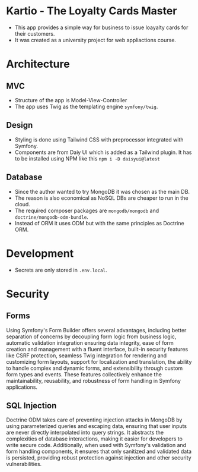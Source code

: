 # Kartio - The Loyalty Cards Master

- This app provides a simple way for business to issue loayalty cards for their customers.
- It was created as a university project for web appliactions course.

# Architecture

## MVC

- Structure of the app is Model-View-Controller
- The app uses Twig as the templating engine `symfony/twig`.

## Design

- Styling is done using Tailwind CSS with preprocessor integrated with Symfony.
- Components are from Daiy UI which is added as a Tailwind plugin. It has to be installed using NPM like this `npm i -D daisyui@latest`

## Database

- Since the author wanted to try MongoDB it was chosen as the main DB.
- The reason is also economical as NoSQL DBs are cheaper to run in the cloud.
- The required composer packages are `mongodb/mongodb` and `doctrine/mongodb-odm-bundle`.
- Instead of ORM it uses ODM but with the same principles as Doctrine ORM.

# Development

- Secrets are only stored in `.env.local`.

# Security

## Forms

Using Symfony's Form Builder offers several advantages, including better separation of concerns by decoupling form logic from business logic, automatic validation integration ensuring data integrity, ease of form creation and management with a fluent interface, built-in security features like CSRF protection, seamless Twig integration for rendering and customizing form layouts, support for localization and translation, the ability to handle complex and dynamic forms, and extensibility through custom form types and events. These features collectively enhance the maintainability, reusability, and robustness of form handling in Symfony applications.

## SQL Injection

Doctrine ODM takes care of preventing injection attacks in MongoDB by using parameterized queries and escaping data, ensuring that user inputs are never directly interpolated into query strings. It abstracts the complexities of database interactions, making it easier for developers to write secure code. Additionally, when used with Symfony's validation and form handling components, it ensures that only sanitized and validated data is persisted, providing robust protection against injection and other security vulnerabilities.
